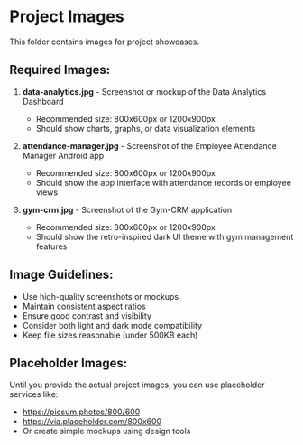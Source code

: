 # Project Images

This folder contains images for project showcases.

## Required Images:

1. **data-analytics.jpg** - Screenshot or mockup of the Data Analytics Dashboard
   - Recommended size: 800x600px or 1200x900px
   - Should show charts, graphs, or data visualization elements

2. **attendance-manager.jpg** - Screenshot of the Employee Attendance Manager Android app
   - Recommended size: 800x600px or 1200x900px
   - Should show the app interface with attendance records or employee views

3. **gym-crm.jpg** - Screenshot of the Gym-CRM application
   - Recommended size: 800x600px or 1200x900px
   - Should show the retro-inspired dark UI theme with gym management features

## Image Guidelines:
- Use high-quality screenshots or mockups
- Maintain consistent aspect ratios
- Ensure good contrast and visibility
- Consider both light and dark mode compatibility
- Keep file sizes reasonable (under 500KB each)

## Placeholder Images:
Until you provide the actual project images, you can use placeholder services like:
- https://picsum.photos/800/600
- https://via.placeholder.com/800x600
- Or create simple mockups using design tools 